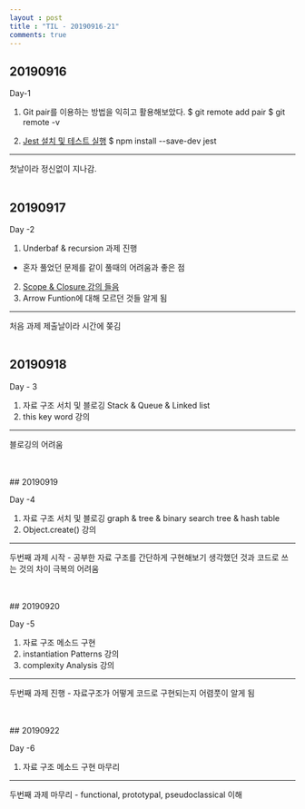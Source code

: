 ```yaml
---
layout : post
title : "TIL - 20190916-21"
comments: true
---
```

## 20190916

Day-1

1. Git pair를 이용하는 방법을 익히고 활용해보았다.
 $ git remote add pair <repr Url of pair fork>
 $ git remote -v

2. [Jest 설치 및 테스트 실행](https://jestjs.io/docs/en/getting-started)
$ npm install --save-dev jest

---
첫날이라 정신없이 지나감.
<br/>
<br/>

## 20190917 

Day -2

1. Underbaf & recursion 과제 진행
- 혼자 풀었던 문제를 같이 풀때의 어려움과 좋은 점

2. [Scope & Closure 강의 들음](https://poiemaweb.com/es6-block-scope)
3. Arrow Funtion에 대해 모르던 것들 알게 됨


---
처음 과제 제출날이라 시간에 쫒김
<br/>
<br/>

## 20190918

Day - 3

1. 자료 구조 서치 및 블로깅 Stack & Queue & Linked list
2. this key word 강의


---
블로깅의 어려움

<br/>
<br/>
## 20190919

Day -4
1. 자료 구조 서치 및 블로깅 graph & tree & binary search tree & hash table
2. Object.create() 강의

---
두번째 과제 시작 - 공부한 자료 구조를 간단하게 구현해보기 생각했던 것과 코드로 쓰는 것의 차이 극복의 어려움


<br/>
<br/>
## 20190920

Day -5
1. 자료 구조 메소드 구현 
2. instantiation Patterns 강의
3. complexity Analysis 강의


---
두번째 과제 진행 - 자료구조가 어떻게 코드로 구현되는지 어렴풋이 알게 됨



<br/>
<br/>
## 20190922

Day -6
1. 자료 구조 메소드 구현 마무리


---
두번째 과제 마무리 - functional, prototypal, pseudoclassical 이해 